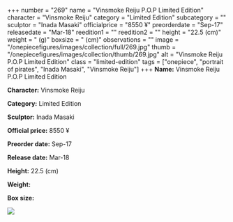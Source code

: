 +++
number = "269"
name = "Vinsmoke Reiju P.O.P Limited Edition"
character = "Vinsmoke Reiju"
category = "Limited Edition"
subcategory = ""
sculptor = "Inada Masaki"
officialprice = "8550 ¥"
preorderdate = "Sep-17"
releasedate = "Mar-18"
reedition1 = ""
reedition2 = ""
height = "22.5 (cm)"
weight = " (g)"
boxsize = " (cm)"
observations = ""
image = "/onepiecefigures/images/collection/full/269.jpg"
thumb = "/onepiecefigures/images/collection/thumb/269.jpg"
alt = "Vinsmoke Reiju P.O.P Limited Edition"
class = "limited-edition"
tags = ["onepiece", "portrait of pirates", "Inada Masaki", "Vinsmoke Reiju"]
+++
**Name:** Vinsmoke Reiju P.O.P Limited Edition

**Character:** Vinsmoke Reiju

**Category:** Limited Edition 

**Sculptor:** Inada Masaki

**Official price:** 8550 ¥

**Preorder date:** Sep-17

**Release date:** Mar-18

**Height:** 22.5 (cm)

**Weight:** 

**Box size:** 

<img src="/onepiecefigures/images/collection/thumb/269.jpg">